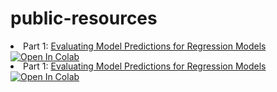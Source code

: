 # public-resources

<li style="height: 2rem">Part 1: <a href="https://github.com/JackySo-24x7classroom/public-resources/blob/main/notebooks/Evaluating-Model-Predictions-for-Regression-Models.ipynb">Evaluating Model Predictions for Regression Models</a> <a href="https://colab.research.google.com/github/JackySo-24x7classroom/public-resources/blob/main/notebooks/Evaluating-Model-Predictions-for-Regression-Models.ipynb" target="_blank"><img src="https://camo.githubusercontent.com/52feade06f2fecbf006889a904d221e6a730c194/68747470733a2f2f636f6c61622e72657365617263682e676f6f676c652e636f6d2f6173736574732f636f6c61622d62616467652e737667" alt="Open In Colab" data-canonical-src="https://colab.research.google.com/assets/colab-badge.svg"></a></li>

<li style="height: 2rem">Part 1: <a href="https://github.com/JackySo-24x7classroom/public-resources/blob/main/notebooks/Evaluating-Binary-Classification-Lab.ipynb">Evaluating Model Predictions for Regression Models</a> <a href="https://colab.research.google.com/github/JackySo-24x7classroom/public-resources/blob/main/notebooks/Evaluating-Binary-Classification-Lab.ipynb" target="_blank"><img src="https://camo.githubusercontent.com/52feade06f2fecbf006889a904d221e6a730c194/68747470733a2f2f636f6c61622e72657365617263682e676f6f676c652e636f6d2f6173736574732f636f6c61622d62616467652e737667" alt="Open In Colab" data-canonical-src="https://colab.research.google.com/assets/colab-badge.svg"></a></li>
